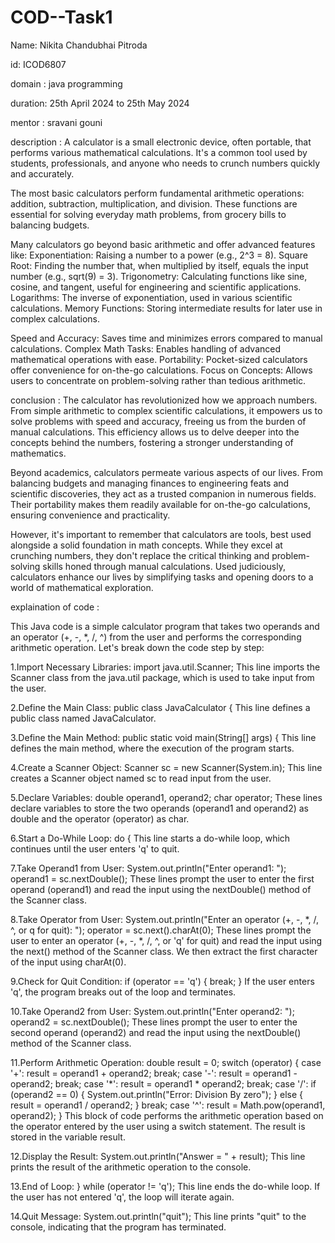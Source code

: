 # COD--Task1
Name: Nikita Chandubhai Pitroda

id: ICOD6807

domain : java programming

duration: 25th April 2024 to 25th May 2024

mentor : sravani gouni

description : A calculator is a small electronic device, often portable, that performs various mathematical calculations. It's a common tool used by students, professionals, and anyone who needs to crunch numbers quickly and accurately.

The most basic calculators perform fundamental arithmetic operations: addition, subtraction, multiplication, and division. These functions are essential for solving everyday math problems, from grocery bills to balancing budgets.

Many calculators go beyond basic arithmetic and offer advanced features like: Exponentiation: Raising a number to a power (e.g., 2^3 = 8). Square Root: Finding the number that, when multiplied by itself, equals the input number (e.g., sqrt(9) = 3). Trigonometry: Calculating functions like sine, cosine, and tangent, useful for engineering and scientific applications. Logarithms: The inverse of exponentiation, used in various scientific calculations. Memory Functions: Storing intermediate results for later use in complex calculations.

Speed and Accuracy: Saves time and minimizes errors compared to manual calculations. Complex Math Tasks: Enables handling of advanced mathematical operations with ease. Portability: Pocket-sized calculators offer convenience for on-the-go calculations. Focus on Concepts: Allows users to concentrate on problem-solving rather than tedious arithmetic.

conclusion : The calculator has revolutionized how we approach numbers. From simple arithmetic to complex scientific calculations, it empowers us to solve problems with speed and accuracy, freeing us from the burden of manual calculations. This efficiency allows us to delve deeper into the concepts behind the numbers, fostering a stronger understanding of mathematics.

Beyond academics, calculators permeate various aspects of our lives. From balancing budgets and managing finances to engineering feats and scientific discoveries, they act as a trusted companion in numerous fields. Their portability makes them readily available for on-the-go calculations, ensuring convenience and practicality.

However, it's important to remember that calculators are tools, best used alongside a solid foundation in math concepts. While they excel at crunching numbers, they don't replace the critical thinking and problem-solving skills honed through manual calculations. Used judiciously, calculators enhance our lives by simplifying tasks and opening doors to a world of mathematical exploration.


explaination of code : 

This Java code is a simple calculator program that takes two operands and an operator (+, -, *, /, ^) from the user and performs the corresponding arithmetic operation. Let's break down the code step by step:

1.Import Necessary Libraries:
import java.util.Scanner;
This line imports the Scanner class from the java.util package, which is used to take input from the user.

2.Define the Main Class:
public class JavaCalculator {
This line defines a public class named JavaCalculator.

3.Define the Main Method:
public static void main(String[] args) {
This line defines the main method, where the execution of the program starts.

4.Create a Scanner Object:
Scanner sc = new Scanner(System.in);
This line creates a Scanner object named sc to read input from the user.

5.Declare Variables:
double operand1, operand2;
char operator;
These lines declare variables to store the two operands (operand1 and operand2) as double and the operator (operator) as char.

6.Start a Do-While Loop:
do {
This line starts a do-while loop, which continues until the user enters 'q' to quit.

7.Take Operand1 from User:
System.out.println("Enter operand1: ");
operand1 = sc.nextDouble();
These lines prompt the user to enter the first operand (operand1) and read the input using the nextDouble() method of the Scanner class.

8.Take Operator from User:
System.out.println("Enter an operator (+, -, *, /, ^, or q for quit): ");
operator = sc.next().charAt(0);
These lines prompt the user to enter an operator (+, -, *, /, ^, or 'q' for quit) and read the input using the next() method of the Scanner class. We then extract the first character of the input using charAt(0).

9.Check for Quit Condition:
if (operator == 'q') {
    break;
}
If the user enters 'q', the program breaks out of the loop and terminates.

10.Take Operand2 from User:
System.out.println("Enter operand2: ");
operand2 = sc.nextDouble();
These lines prompt the user to enter the second operand (operand2) and read the input using the nextDouble() method of the Scanner class.

11.Perform Arithmetic Operation:
double result = 0;
switch (operator) {
    case '+':
        result = operand1 + operand2;
        break;
    case '-':
        result = operand1 - operand2;
        break;
    case '*':
        result = operand1 * operand2;
        break;
    case '/':
        if (operand2 == 0) {
            System.out.println("Error: Division By zero");
        } else {
            result = operand1 / operand2;
        }
        break;
    case '^':
        result = Math.pow(operand1, operand2);
}
This block of code performs the arithmetic operation based on the operator entered by the user using a switch statement. The result is stored in the variable result.

12.Display the Result:
System.out.println("Answer = " + result);
This line prints the result of the arithmetic operation to the console.

13.End of Loop:
} while (operator != 'q');
This line ends the do-while loop. If the user has not entered 'q', the loop will iterate again.

14.Quit Message:
System.out.println("quit");
This line prints "quit" to the console, indicating that the program has terminated.

